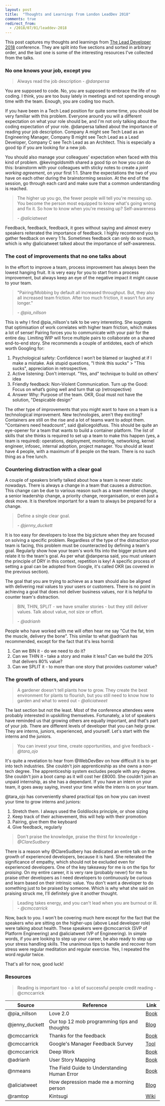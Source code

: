 ```yaml
---
layout: post
title:  "Thoughts and Learnings from London LeadDev 2018"
comments: true
redirect_from:
  - /2018/07/01/leaddev-2018
---
```


This post captures my thoughts and learnings from
[The Lead Developer 2018](https://london2018.theleaddeveloper.com/) conference.
They are split into five sections and sorted in arbitrary order, and the last one
is some of the interesting resources I've collected from the talks.

### No one knows your job, except you

> Always read the job description - _@danpersa_

You are supposed to code. No, you are supposed to embrace the life of no coding. I think, you are too busy
lately in meetings and not spending enough time with the team. Enough, you are coding too much.

If you have been in a Tech Lead position for quite some time, you should be very familiar
with this problem. Everyone around you will a different expectation on
what your role should be, and I'm not only talking about the coding expectation of your role.
@danpersa talked about the importance of reading your job description. Company A
might see Tech Lead as an Engineering Manager, Company B might see Tech Lead as a Lead Developer,
Company C see Tech Lead as an Architect. This is especially a good tip if you are looking for a new job.

You should also manage your colleagues' expectation when faced with this kind of problem.
@kevingoldsmith shared a good tip on how you can do this:
brainstorm with your colleagues with sticky notes to create a
_joint working agreement_, on your first 1:1. Share the expectations the two of you have on
each other during the brainstorming session. At the end of the session,
go through each card and make sure that a common understanding is reached.

> The higher up you go, the fewer people will tell you're messing up.
> You become the person most equipped to know what's going wrong and fix it.
> So how to know when you're messing up? Self-awareness
>
> _- @aliciatweet_

Feedback, feedback, feedback, it goes without saying and almost every speakers
reiterated the importance of feedback. I highly recommend you to gather feedback on every 1:1s.
Sometimes feedback can only do so much, which is why @aliciatweet talked about
the importance of self-awareness.

### The cost of improvements that no one talks about

In the effort to improve a team, process improvement has always been the lowest hanging fruit.
It is very easy for you to start from a process improvement, but always keep an eye of the
negative impact it might cause to your team.

> "Pairing/Mobbing by default all increased throughput.
> But, they also all increased team friction. After too much friction, it wasn’t fun any longer."
>
> _- @pia_nillson_

This is why I find @pia_nillson's talk to be very interesting. She suggests that optimisation of work
correlates with higher team friction, which makes a lot of sense! Pairing forces you
to communicate with your pair for the entire day. Limiting WIP will force multiple pairs to collaborate
on a shared end-to-end story. She recommends a couple of antidotes,
each of which worth Googling for:

1.  Psychological safety: Confidence I won’t be blamed or laughed at if I make a mistake.
    Ask stupid questions, "I think this sucks" > "This sucks", appreciation in retrospective.
2.  Active listening: Don't interrupt.
    "Yes, and" technique to build on others’ idea
3.  Friendly feedback: Non-Violent Communication.
    Turn up the Good: Focus on what’s going well and turn that up (retrospective)
4.  Answer Why: Purpose of the team.
    OKR, Goal must not have the solution, "Despicable design"

The other type of improvements that you might want to have on a team is a technological
improvement. New technologies, aren't they exciting? Containers are still on the rise
and a lot of teams want to adopt them. "Containers need headcount", said @alicegoldfuss.
This should be quite an eye-opener for a team that wants to build a container platform.
The list of skills that she thinks is required to set up a team to make this happen (yes, a team is required):
operations, deployment, monitoring, networking, kernel engineer, infosec, internal adoption,
project manager. You should at least have 4 people, with a maximum of 8 people on the team.
There is no such thing as a free lunch.

### Countering distraction with a clear goal

A couple of speakers briefly talked about how a team is never static nowadays.
There is always a change in a team that causes a _distraction_. This change can be due
to various reason such as a team member change, a senior leadership change, a priority change,
reorganisation, or even just a desk move.
It is therefore important for a team to always be prepared for a change.

> Define a single clear goal.
>
> _- @jenny_duckett_

It is too easy for developers to lose the big picture when they are focused
on solving a specific problem. Regardless of the type of the distraction
your team is facing, this problem must be counteracted by defining a team's goal.
Regularly show how your team's work fits into the bigger picture and relate it
to the team's goal. As per what @danpersa said, you must unlearn the principle of DRY in this
context, repetition is key! A specific process of setting a goal can be adopted
from Google, it's called OKR (as covered in the previous section).

The goal that you are trying to achieve as a team should also be aligned with
delivering real values to your users or customers.
There is no point in achieving a goal that does not deliver business values, nor it
is helpful to counter team's distraction.

> BIN, THIN, SPLIT - we have smaller stories - but they still deliver values.
> Talk about value, not size or effort.
>
> _- @adrianh_

People who have worked with me will often hear me say "Cut the fat, trim the muscle,
delivery the bone". This similar to what @adrianh has recommended, except for the fact
that it's less horrid:

1.  Can we BIN it - do we need to do it?
2.  Can we THIN it - take a story and make it less? Can we build the 20% that delivers 80% value?
3.  Can we SPLIT it - to more than one story that provides customer value?

### The growth of others, and yours

> A gardener doesn't tell plants how to grow.
> They create the best environment for plants to flourish,
> but you still need to know how to garden and what to weed out
> _- @aliciatweet_

The last section but not the least. Most of the conference attendees were probably
interested in upskilling themselves. Fortunately, a lot of speakers have reminded us
that growing others are equally important, and that's part of your job.
There are different levels of developer that you can help grow. They are
interns, juniors, experienced, and yourself. Let's start with the interns and the juniors.

> You can invest your time, create opportunities, and give feedback
> _- @tara_ojo_

It's quite a revelation to hear from @WebDevBev on how difficult it is
to get into tech industries. She couldn't join apprenticeship as she owns a non-tech
degree. The apprenticeship system excludes people with any degree. She couldn't join
a boot camp as it will cost her £8000. She couldn't join an unpaid internship,
as she has a dependant. If you have an intern on your team, it goes away saying,
invest your time while the intern is on your team.

@tara_ojo has conveniently shared practical tips on how you can invest your time
to grow interns and juniors:

1.  Stretch them. I always used the Goldilocks principle, or shoe sizing
2.  Keep track of their achievement, this will help with their promotion
3.  Pairing, give them the keyboard
4.  Give feedback, regularly

> Don't praise the knowledge, praise the thirst for knowledge
> _- @ClareSudbery_

There is a reason why @ClareSudbery has dedicated an entire talk on the growth of
experienced developers, because it is hard. She reiterated the significance of empathy,
which should not be excluded even for experienced developers. One of the key takeaway for
me is on the tips for _praising_. On my entire career, it is very rare (probably never) for me
to praise other developers as I need developers to continuously be curious and learn
based on their intrinsic value. You don't want a developer to do something
just to be praised by someone. Which is why what she said on praising struck me, I'll
definitely give it another thought.

> Leading takes energy, and you can't lead when you are burnout or ill.
> _- @cmccarrick_

Now, back to you. I won't be covering much here except for the fact that the speakers who
are sitting on the higher-ups (above Lead developer role) were talking about health. These speakers
were @cmccarrick (SVP of Platform Engineering) and @aliciatweet (VP of Engineering). In simple words,
if you are looking to step up your career, be also ready to step up your stress handling skills.
The unanimous tips to handle and recover from stress
were regular meditation and regular exercise. Yes, I repeated the word _regular_ twice.

That's all for now, good luck!

### Resources

> Reading is important too - a lot of successful people credit reading - @cmccarrick

| Source         | Reference                                    | Link                                                                                                                       |
| -------------- | -------------------------------------------- | -------------------------------------------------------------------------------------------------------------------------- |
| @pia_nillson   | Love 2.0                                     | [Book](https://www.goodreads.com/book/show/15808839-love-2-0)                                                              |
| @jenny_duckett | Our top 12 mob programming tips and thoughts | [Blog](https://gdstechnology.blog.gov.uk/2016/09/08/our-top-12-mob-programming-tips-and-thoughts/)                         |
| @cmccarrick    | Thanks for the feedback                      | [Book](https://www.goodreads.com/book/show/18114120-thanks-for-the-feedback)                                               |
| @cmccarrick    | Google's Manager Feedback Survey             | [Tool](https://rework.withgoogle.com/guides/managers-give-feedback-to-managers/steps/try-googles-manager-feedback-survey/) |
| @cmccarrick    | Deep Work                                    | [Book](https://www.goodreads.com/book/show/25744928-deep-work)                                                             |
| @adrianh       | User Story Mapping                           | [Book](https://www.goodreads.com/book/show/22221112-user-story-mapping)                                                    |
| @nmeans        | The Field Guide to Understanding Human Error | [Book](https://www.goodreads.com/book/show/376964.Field_Guide_to_Understanding_Human_Error)                                |
| @aliciatweet   | How depression made me a morning person      | [Blog](https://betterhumans.coach.me/how-depression-made-me-a-morning-person-cda4889662ff)                                 |
| @ramtop        | Kintsugi                                     | [Wiki](https://en.wikipedia.org/wiki/Kintsugi)                                                                             |
